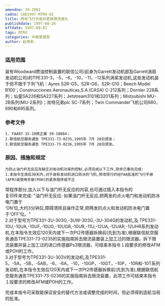 ```yaml
---
amendno: 39-2001  
cadno: CAD1997-MTRO-02  
title: 修改飞行手册并更换限流接头  
publishdate: 1997-08-26  
effdate: 1997-09-01  
tags: MTRO  
categories: 中南管理局  
author: 赵燕莉  
---
```

  
### 适用范围  
装有Woodward燃油控制装置的联信公司(前身为Garrett发动机部及Garrett涡扇发动机公司)的TPE331-3，-5，-6，-10，-11，-12系列涡桨发动机,这些发动机装于但不限于下列飞机：Ayres S2R-G5，S2R-G6，S2R-G10；Beech Model B100；Construcciones Aeronauticas,S.A.(CASA) C-212系列；Dornier 228系列；仙童SA226和SA227系列；Jetstream3101和3201系列；Mistsubishi MU-2B系列(MU-2系列)；肖特兄弟plc SC-7系列；Twin Commander飞机公司680，690和695系列。  
  
<!--more-->  
### 参考文件  
    1. FAA97-15-10修正案 39-10084；  
    2.联信航空服务通告 TPE331-73-0235,1995年 7月 28日颁发；  
    3.联信航空服务通告 TPE331-73-0236,1995年 7月 28日颁发。  
  
### 原因、措施和规定  
    为防止油门杆无反应及缺乏对发动机功率的控制,必须完成以下工作,除非已事先完成:  
    1.本指令生效后30天内,对于装有发动机进口防冰的飞机,修改现行的经FAA批准的飞行手册(AFM)或使用手册(POH)的紧急程序或不正  
  
常程序部分,加入以下与油门杆无反应的内容,也可通过插入本指令的  
复印件来完成: "油门杆无反应:     如果油门杆无反应,把两发的点火电门和发动机防冰电门置于  
‘ON’位,大约3分钟后,障碍清除且操作正常,把两发的点火和发动机防冰电门置于‘OFF’位。"  
    2.对于型号为TPE331-3U-303G,-3UW-303G,-3U-304G的发动机,及 TPE331-10U,-10UA,-10UF,-10UG,-10UGR,-10UR,-11U,-12UA,-12UAR,-12UHR系列发动机,在本指令生效后120天内或下一次Pt2传感器拆换前(先到为准),根据联信航空服务通告TPE331-73-0235的实施指南拆去限流装置装上加工过的限流器。拆下限流装置并装上加工过的进口传感器Ps3限流器，可结束本指令１段要求的修改AFM或POH的工作。  
    3.对于型号为TPE331-3U-303V的发动机,及TPE331-5，-5A，-5B，-5AB，-6，-6A，-10，-10GP，-10GT，-10P，-10R和-10T系列发动机,在本指令生效后120天内或下一次Pt2传感器拆换前(先到为准),根据联信航空服务通告TPE331-73-0236的实施指南拆去限流装置，此项工作可结束本指令１段要求的修改AFM或POH的工作。  
  
完成本指令可采取能保证安全的替代方法或调整完成的时间，但必须得到适航当局的批准。  
